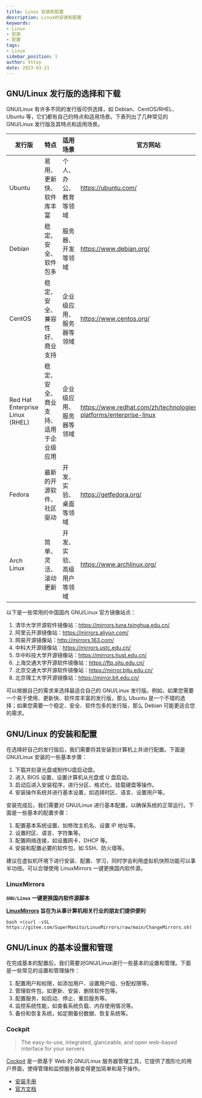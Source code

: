 ```yaml
---
title: Linux 安装和配置
description: Linux的安装和配置
keywords:
- Linux
- 安装
- 配置
tags:
- Linux
sidebar_position: 1
author: Vstay
date: 2023-03-21
---
```


## GNU/Linux 发行版的选择和下载

GNU/Linux 有许多不同的发行版可供选择，如 Debian、CentOS/RHEL、 Ubuntu 等，它们都有自己的特点和适用场景。下表列出了几种常见的 GNU/Linux 发行版及其特点和适用场景。

| 发行版                          | 特点                                   | 适用场景                   | 官方网站                                                     | 中国国内官方镜像站点         |
| ------------------------------- | -------------------------------------- | -------------------------- | ------------------------------------------------------------ | ---------------------------- |
| Ubuntu                          | 易用、更新快、软件库丰富               | 个人、办公、教育等领域     | <https://ubuntu.com/>                                          | <https://mirrors.ustc.edu.cn/> |
| Debian                          | 稳定、安全、软件包多                   | 服务器、开发等领域         | <https://www.debian.org/>                                      | <https://mirrors.ustc.edu.cn/> |
| CentOS                          | 稳定、安全、兼容性好、商业支持         | 企业级应用、服务器等领域   | <https://www.centos.org/>                                      | <https://mirrors.ustc.edu.cn/> |
| Red Hat Enterprise Linux (RHEL) | 稳定、安全、商业支持、适用于企业级应用 | 企业级应用、服务器等领域   | <https://www.redhat.com/zh/technologies/linux-platforms/enterprise-linux> |                              |
| Fedora                          | 最新的开源软件、社区驱动               | 开发、实验、桌面等领域     | <https://getfedora.org/>                                       | <https://mirrors.ustc.edu.cn/> |
| Arch Linux                      | 简单、灵活、滚动更新                   | 开发、实验、高级用户等领域 | <https://www.archlinux.org/>                                   | <https://mirrors.ustc.edu.cn/> |

以下是一些常用的中国国内 GNU/Linux 官方镜像站点：

1. 清华大学开源软件镜像站：<https://mirrors.tuna.tsinghua.edu.cn/>
2. 阿里云开源镜像站：<https://mirrors.aliyun.com/>
3. 网易开源镜像站：<http://mirrors.163.com/>
4. 中科大开源镜像站：<https://mirrors.ustc.edu.cn/>
5. 华中科技大学开源镜像站：<https://mirrors.hust.edu.cn/>
6. 上海交通大学开源软件镜像站：<https://ftp.sjtu.edu.cn/>
7. 北京交通大学开源软件镜像站：<https://mirror.bjtu.edu.cn/>
8. 北京理工大学开源镜像站：<https://mirror.bit.edu.cn/>

可以根据自己的需求来选择最适合自己的 GNU/Linux 发行版。例如，如果您需要一个易于使用、更新快、软件库丰富的发行版，那么 Ubuntu 是一个不错的选择；如果您需要一个稳定、安全、软件包多的发行版，那么 Debian 可能更适合您的需求。

## GNU/Linux 的安装和配置

在选择好自己的发行版后，我们需要将其安装到计算机上并进行配置。下面是 GNU/Linux 安装的一些基本步骤：

1. 下载并刻录光盘或制作U盘启动盘。
2. 进入 BIOS 设置，设置计算机从光盘或 U 盘启动。
3. 启动后进入安装程序，进行分区、格式化、挂载硬盘等操作。
4. 安装操作系统并进行基本设置，如选择时区、语言、设置用户等。

安装完成后，我们需要对 GNU/Linux 进行基本配置，以确保系统的正常运行。下面是一些基本的配置步骤：

1. 配置基本系统设置，如修改主机名、设置 IP 地址等。
2. 设置时区、语言、字符集等。
3. 配置网络连接，如设置网卡、DHCP 等。
4. 安装和配置必要的软件包，如 SSH、防火墙等。

建议在虚拟机环境下进行安装、配置、学习，同时学会利用虚拟机快照功能可以事半功倍。可以合理使用 LinuxMirrors 一键更换国内软件源。

### LinuxMirrors

**`GNU/Linux` 一键更换国内软件源脚本**

**[LinuxMirrors](https://github.com/SuperManito/LinuxMirrors) 旨在为从事计算机相关行业的朋友们提供便利**

```shell
bash <(curl -sSL https://gitee.com/SuperManito/LinuxMirrors/raw/main/ChangeMirrors.sh)
```

## GNU/Linux 的基本设置和管理

在完成基本的配置后，我们需要对GNU/Linux进行一些基本的设置和管理。下面是一些常见的设置和管理操作：

1. 配置用户和权限，如添加用户、设置用户组、分配权限等。
2. 管理软件包，如更新、安装、删除软件包等。
3. 配置服务，如启动、停止、重启服务等。
4. 监控系统性能，如查看系统负载、内存使用情况等。
5. 备份和恢复系统，如定期备份数据、恢复系统等。

### Cockpit

> The easy-to-use, integrated, glanceable, and open web-based interface for your servers

[Cockpit](https://cockpit-project.org/) 是一款基于 Web 的 GNU/Linux 服务器管理工具，它提供了图形化的用户界面，使得管理和监控服务器变得更加简单和易于操作。

- [安装手册](https://cockpit-project.org/running.html)
- [官方文档](https://cockpit-project.org/documentation.html)
